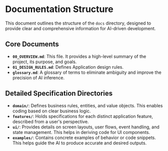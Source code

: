 # Documentation Structure

This document outlines the structure of the `docs` directory, designed to provide clear and comprehensive information for AI-driven development.

## Core Documents

-   **`00_OVERVIEW.md`**: This file. It provides a high-level summary of the project, its purpose, and goals.
-   **`01_DESIGN_RULES.md`**: Defines Application design rules.
-   **`glossary.md`**: A glossary of terms to eliminate ambiguity and improve the precision of AI inference.

## Detailed Specification Directories

-   **`domain/`**: Defines business rules, entities, and value objects. This enables coding based on clear business logic.
-   **`features/`**: Holds specifications for each distinct application feature, described from a user's perspective.
-   **`ui/`**: Provides details on screen layouts, user flows, event handling, and state management. This helps in deriving code for UI components.
-   **`examples/`**: Contains concrete examples of behavior or code snippets. This helps guide the AI to produce accurate and desired outputs.
